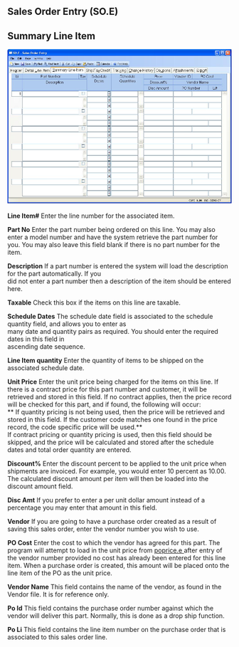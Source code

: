 ##  Sales Order Entry (SO.E)

<PageHeader />

##  Summary Line Item

![](./SO-E-3.jpg)

**Line Item#** Enter the line number for the associated item.  
  
**Part No** Enter the part number being ordered on this line. You may also
enter a model number and have the system retrieve the part number for you. You
may also leave this field blank if there is no part number for the item.  
  
**Description** If a part number is entered the system will load the
description for the part automatically. If you  
did not enter a part number then a description of the item should be entered
here.  
  
**Taxable** Check this box if the items on this line are taxable.  
  
**Schedule Dates** The schedule date field is associated to the schedule
quantity field, and allows you to enter as  
many date and quantity pairs as required. You should enter the required dates
in this field in  
ascending date sequence.  
  
**Line Item quantity** Enter the quantity of items to be shipped on the
associated schedule date.  
  
**Unit Price** Enter the unit price being charged for the items on this line.
If there is a contract price for this part number and customer, it will be
retrieved and stored in this field. If no contract applies, then the price
record will be checked for this part, and if found, the following will occur:  
** If quantity pricing is not being used, then the price will be retrieved and
stored in this field. If the customer code matches one found in the price
record, the code specific price will be used.**  
If contract pricing or quantity pricing is used, then this field should be
skipped, and the price will be calculated and stored after the schedule dates
and total order quantity are entered.  
  
**Discount%** Enter the discount percent to be applied to the unit price when
shipments are invoiced. For example, you would enter 10 percent as 10.00. The
calculated discount amount per item will then be loaded into the discount
amount field.  
  
**Disc Amt** If you prefer to enter a per unit dollar amount instead of a
percentage you may enter that amount in this field.  
  
**Vendor** If you are going to have a purchase order created as a result of
saving this sales order, enter the vendor number you wish to use.  
  
**PO Cost** Enter the cost to which the vendor has agreed for this part. The program will attempt to load in the unit price from [ poprice.e ](poprice-e/README.md) after entry of the vendor number provided no cost has already been entered for this line item. When a purchase order is created, this amount will be placed onto the line item of the PO as the unit price.   
  
**Vendor Name** This field contains the name of the vendor, as found in the
Vendor file. It is for reference only.  
  
**Po Id** This field contains the purchase order number against which the
vendor will deliver this part. Normally, this is done as a drop ship function.  
  
**Po Li** This field contains the line item number on the purchase order that
is associated to this sales order line.  
  
  
<badge text= "Version 8.10.57" vertical="middle" />

<PageFooter />